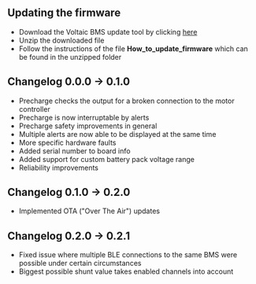 ## Updating the firmware
- Download the Voltaic BMS update tool by clicking
[here](https://github.com/Dev-Voltaic/Voltaic_BMS_Firmware/raw/main/Voltaic_BMS_Update_v0_1.zip)
- Unzip the downloaded file
- Follow the instructions of the file **How_to_update_firmware** which can be found in the unzipped folder

## Changelog 0.0.0 -> 0.1.0
- Precharge checks the output for a broken connection to the motor controller
- Precharge is now interruptable by alerts
- Precharge safety improvements in general
- Multiple alerts are now able to be displayed at the same time
- More specific hardware faults
- Added serial number to board info
- Added support for custom battery pack voltage range
- Reliability improvements 

## Changelog 0.1.0 -> 0.2.0
- Implemented OTA ("Over The Air") updates

## Changelog 0.2.0 -> 0.2.1
- Fixed issue where multiple BLE connections to the same BMS were possible under certain circumstances
- Biggest possible shunt value takes enabled channels into account
